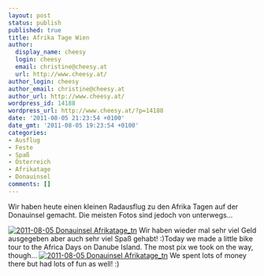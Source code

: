 ```yaml
---
layout: post
status: publish
published: true
title: Afrika Tage Wien
author:
  display_name: cheesy
  login: cheesy
  email: christine@cheesy.at
  url: http://www.cheesy.at/
author_login: cheesy
author_email: christine@cheesy.at
author_url: http://www.cheesy.at/
wordpress_id: 14188
wordpress_url: http://www.cheesy.at/?p=14188
date: '2011-08-05 21:23:54 +0100'
date_gmt: '2011-08-05 19:23:54 +0100'
categories:
- Ausflug
- Feste
- Spaß
- Österreich
- Afrikatage
- Donauinsel
comments: []
---
```

<!--:de-->Wir haben heute einen kleinen Radausflug zu den Afrika Tagen auf der Donauinsel gemacht. Die meisten Fotos sind jedoch von unterwegs...
[![](http://www.cheesy.at/wp-content/uploads/2011-08-05-Donauinsel-Afrikatage_tn.jpg "2011-08-05 Donauinsel Afrikatage\_tn")](http://www.cheesy.at/photos/ausfluege/donauinsel-afrikatage-2011/)
Wir haben wieder mal sehr viel Geld ausgegeben aber auch sehr viel Spaß gehabt! :)<!--:--><!--:en-->Today we made a little bike tour to the Africa Days on Danube Island. The most pix we took on the way, though...
[![](http://www.cheesy.at/wp-content/uploads/2011-08-05-Donauinsel-Afrikatage_tn.jpg "2011-08-05 Donauinsel Afrikatage\_tn")](http://www.cheesy.at/photos/ausfluege/donauinsel-afrikatage-2011/)
We spent lots of money there but had lots of fun as well! :)<!--:-->
